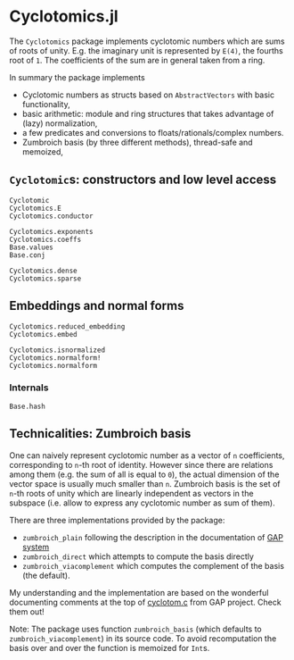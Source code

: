 # Cyclotomics.jl

The `Cyclotomics` package implements cyclotomic numbers which are sums of roots of unity. E.g. the imaginary unit is represented by `E(4)`, the fourths root of `1`. The coefficients of the sum are in general taken from a ring.

In summary the package implements

* Cyclotomic numbers as structs based on `AbstractVectors` with basic functionality,
* basic arithmetic: module and ring structures that takes advantage of (lazy) normalization,
* a few predicates and conversions to floats/rationals/complex numbers.
* Zumbroich basis (by three different methods), thread-safe and memoized,

## `Cyclotomic`s: constructors and low level access

```@docs
Cyclotomic
Cyclotomics.E
Cyclotomics.conductor

Cyclotomics.exponents
Cyclotomics.coeffs
Base.values
Base.conj

Cyclotomics.dense
Cyclotomics.sparse
```

## Embeddings and normal forms

```@docs
Cyclotomics.reduced_embedding
Cyclotomics.embed

Cyclotomics.isnormalized
Cyclotomics.normalform!
Cyclotomics.normalform
```

### Internals

```@docs
Base.hash
```

## Technicalities: Zumbroich basis

One can naively represent cyclotomic number as a vector of `n` coefficients, corresponding to `n`-th root of identity. However since there are relations among them (e.g. the sum of all is equal to `0`), the actual dimension of the vector space is usually much smaller than `n`. Zumbroich basis is the set of `n`-th roots of unity which are linearly independent as vectors in the subspace (i.e. allow to express any cyclotomic number as sum of them).

There are three implementations provided by the package:
* `zumbroich_plain` following the description in the documentation of [GAP system](https://www.gap-system.org/Manuals/doc/ref/chap60_mj.html#X7F52BEA0862E06F2)
* `zumbroich_direct` which attempts to compute the basis directly
* `zumbroich_viacomplement` which computes the complement of the basis (the default).

My understanding and the implementation are based on the wonderful documenting comments at the top of [cyclotom.c](https://github.com/gap-system/gap/blob/master/src/cyclotom.c) from GAP project. Check them out!

Note: The package uses function `zumbroich_basis` (which defaults to `zumbroich_viacomplement`) in its source code. To avoid recomputation the basis over and over the function is memoized for `Int`s.
